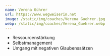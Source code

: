 ```yaml
---
name: Verena Gührer
url: https://www.wegweiserin.net
image: /static/img/coaches/Verena_Guehrer.jpg
webp: /static/img/coaches/Verena_Guehrer.webp
---
```


<ul><li>Ressourcenstärkung&nbsp;</li><li>Selbstmanagement&nbsp;</li><li>Umgang mit negativen Glaubenssätzen</li></ul>